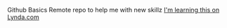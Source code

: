 Github Basics
Remote repo to help me with new skillz
[I'm learning this on Lynda.com](https:/www.lynda.com)
